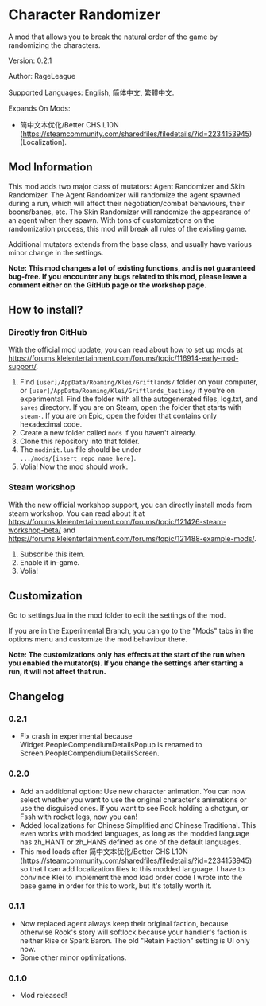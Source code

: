 # Character Randomizer

A mod that allows you to break the natural order of the game by randomizing the characters.

Version: 0.2.1

Author: RageLeague

Supported Languages: English, 简体中文, 繁體中文.

Expands On Mods:

* 简中文本优化/Better CHS L10N (https://steamcommunity.com/sharedfiles/filedetails/?id=2234153945) (Localization).

## Mod Information

This mod adds two major class of mutators: Agent Randomizer and Skin Randomizer. The Agent Randomizer will randomize the agent spawned during a run, which will affect their negotiation/combat behaviours, their boons/banes, etc. The Skin Randomizer will randomize the appearance of an agent when they spawn. With tons of customizations on the randomization process, this mod will break all rules of the existing game.

Additional mutators extends from the base class, and usually have various minor change in the settings.

**Note: This mod changes a lot of existing functions, and is not guaranteed bug-free. If you encounter any bugs related to this mod, please leave a comment either on the GitHub page or the workshop page.**

## How to install?

### Directly fron GitHub

With the official mod update, you can read about how to set up mods at https://forums.kleientertainment.com/forums/topic/116914-early-mod-support/.

1. Find `[user]/AppData/Roaming/Klei/Griftlands/` folder on your computer, or `[user]/AppData/Roaming/Klei/Griftlands_testing/` if you're on experimental. Find the folder with all the autogenerated files, log.txt, and `saves` directory. If you are on Steam, open the folder that starts with `steam-`. If you are on Epic, open the folder that contains only hexadecimal code.
2. Create a new folder called `mods` if you haven't already.
3. Clone this repository into that folder.
4. The `modinit.lua` file should be under `.../mods/[insert_repo_name_here]`.
5. Volia! Now the mod should work.

### Steam workshop

With the new official workshop support, you can directly install mods from steam workshop. You can read about it at https://forums.kleientertainment.com/forums/topic/121426-steam-workshop-beta/ and https://forums.kleientertainment.com/forums/topic/121488-example-mods/.

1. Subscribe this item.
2. Enable it in-game.
3. Volia!

## Customization

Go to settings.lua in the mod folder to edit the settings of the mod.

If you are in the Experimental Branch, you can go to the "Mods" tabs in the options menu and customize the mod behaviour there.

**Note: The customizations only has effects at the start of the run when you enabled the mutator(s). If you change the settings after starting a run, it will not affect that run.**

## Changelog

### 0.2.1

* Fix crash in experimental because Widget.PeopleCompendiumDetailsPopup is renamed to Screen.PeopleCompendiumDetailsScreen.

### 0.2.0

* Add an additional option: Use new character animation. You can now select whether you want to use the original character's animations or use the disguised ones. If you want to see Rook holding a shotgun, or Fssh with rocket legs, now you can!
* Added localizations for Chinese Simplified and Chinese Traditional. This even works with modded languages, as long as the modded language has zh_HANT or zh_HANS defined as one of the default languages.
* This mod loads after 简中文本优化/Better CHS L10N (https://steamcommunity.com/sharedfiles/filedetails/?id=2234153945) so that I can add localization files to this modded language. I have to convince Klei to implement the mod load order code I wrote into the base game in order for this to work, but it's totally worth it.

### 0.1.1

* Now replaced agent always keep their original faction, because otherwise Rook's story will softlock because your handler's faction is neither Rise or Spark Baron. The old "Retain Faction" setting is UI only now.
* Some other minor optimizations.

### 0.1.0

* Mod released!
